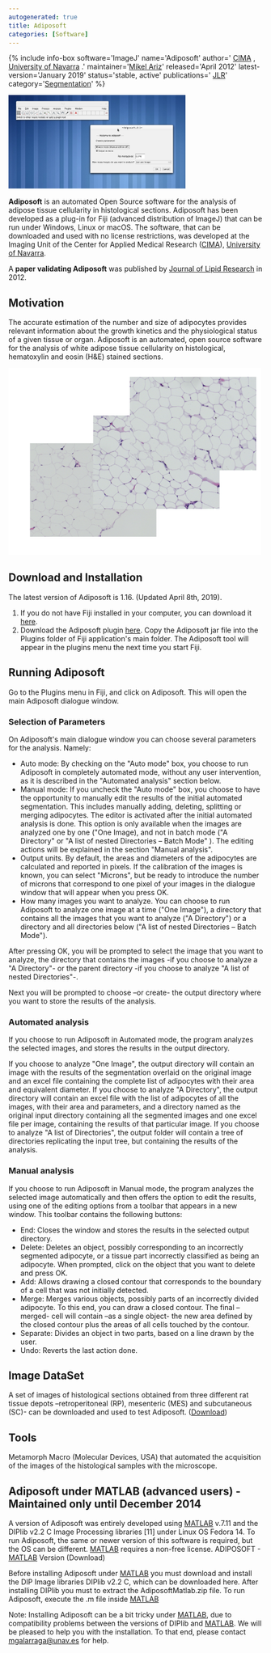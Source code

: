 ```yaml
---
autogenerated: true
title: Adiposoft
categories: [Software]
---
```


{% include info-box software='ImageJ' name='Adiposoft' author=' [CIMA](https://cima.unav.edu/) , [University of Navarra](http://www.unav.edu/) .' maintainer='[Mikel Ariz](mailto:mikelariz@unav.es)' released='April 2012' latest-version='January 2019' status='stable, active' publications=' [JLR](http://www.jlr.org/content/53/12/2791.short)' category='[Segmentation](/plugin-index#segmentation)' %}

<img src="/media/screenshot1.jpg" width="350"/>

**Adiposoft** is an automated Open Source software for the analysis of adipose tissue cellularity in histological sections. Adiposoft has been developed as a plug-in for Fiji (advanced distribution of ImageJ) that can be run under Windows, Linux or macOS. The software, that can be downloaded and used with no license restrictions, was developed at the Imaging Unit of the Center for Applied Medical Research ([CIMA](https://cima.unav.edu/)), [University of Navarra](http://www.unav.edu/).

A **paper validating Adiposoft** was published by [Journal of Lipid Research](http://www.jlr.org/content/53/12/2791.short) in 2012.

## Motivation

The accurate estimation of the number and size of adipocytes provides relevant information about the growth kinetics and the physiological status of a given tissue or organ. Adiposoft is an automated, open source software for the analysis of white adipose tissue cellularity on histological, hematoxylin and eosin (H&E) stained sections.

<img src="/media/software/datasetim.png" width="500"/>

## Download and Installation

The latest version of Adiposoft is 1.16. (Updated April 8th, 2019).

1.  If you do not have Fiji installed in your computer, you can download it [here](/software/fiji/downloads).
2.  Download the Adiposoft plugin [here](https://drive.google.com/file/d/1TjfoogPQK2NB4VRpZxVn-BgcziCqrS8S/view?usp=sharing). Copy the Adiposoft jar file into the Plugins folder of Fiji application's main folder. The Adiposoft tool will appear in the plugins menu the next time you start Fiji.

## Running Adiposoft

Go to the Plugins menu in Fiji, and click on Adiposoft. This will open the main Adiposoft dialogue window.

### Selection of Parameters

On Adiposoft's main dialogue window you can choose several parameters for the analysis. Namely:

-   Auto mode: By checking on the "Auto mode" box, you choose to run Adiposoft in completely automated mode, without any user intervention, as it is described in the "Automated analysis" section below.
-   Manual mode: If you uncheck the "Auto mode" box, you choose to have the opportunity to manually edit the results of the initial automated segmentation. This includes manually adding, deleting, splitting or merging adipocytes. The editor is activated after the initial automated analysis is done. This option is only available when the images are analyzed one by one ("One Image), and not in batch mode ("A Directory" or "A list of nested Directories – Batch Mode" ). The editing actions will be explained in the section "Manual analysis".
-   Output units. By default, the areas and diameters of the adipocytes are calculated and reported in pixels. If the calibration of the images is known, you can select "Microns", but be ready to introduce the number of microns that correspond to one pixel of your images in the dialogue window that will appear when you press OK.
-   How many images you want to analyze. You can choose to run Adiposoft to analyze one image at a time ("One Image"), a directory that contains all the images that you want to analyze ("A Directory") or a directory and all directories below ("A list of nested Directories – Batch Mode").

After pressing OK, you will be prompted to select the image that you want to analyze, the directory that contains the images -if you choose to analyze a "A Directory"- or the parent directory -if you choose to analyze "A list of nested Directories"-.

Next you will be prompted to choose –or create- the output directory where you want to store the results of the analysis.

### Automated analysis

If you choose to run Adiposoft in Automated mode, the program analyzes the selected images, and stores the results in the output directory.

If you choose to analyze "One Image", the output directory will contain an image with the results of the segmentation overlaid on the original image and an excel file containing the complete list of adipocytes with their area and equivalent diameter. If you choose to analyze "A Directory", the output directory will contain an excel file with the list of adipocytes of all the images, with their area and parameters, and a directory named as the original input directory containing all the segmented images and one excel file per image, containing the results of that particular image. If you choose to analyze "A list of Directories", the output folder will contain a tree of directories replicating the input tree, but containing the results of the analysis.

### Manual analysis

If you choose to run Adiposoft in Manual mode, the program analyzes the selected image automatically and then offers the option to edit the results, using one of the editing options from a toolbar that appears in a new window. This toolbar contains the following buttons:

-   End: Closes the window and stores the results in the selected output directory.
-   Delete: Deletes an object, possibly corresponding to an incorrectly segmented adipocyte, or a tissue part incorrectly classified as being an adipocyte. When prompted, click on the object that you want to delete and press OK.
-   Add: Allows drawing a closed contour that corresponds to the boundary of a cell that was not initially detected.
-   Merge: Merges various objects, possibly parts of an incorrectly divided adipocyte. To this end, you can draw a closed contour. The final –merged- cell will contain –as a single object- the new area defined by the closed contour plus the areas of all cells touched by the contour.
-   Separate: Divides an object in two parts, based on a line drawn by the user.
-   Undo: Reverts the last action done.

## Image DataSet

A set of images of histological sections obtained from three different rat tissue depots –retroperitoneal (RP), mesenteric (MES) and subcutaneous (SC)- can be downloaded and used to test Adiposoft. ([Download](https://www.dropbox.com/s/yueaf8iatdoxuul/Dataset.zip?dl=0))

## Tools

Metamorph Macro (Molecular Devices, USA) that automated the acquisition of the images of the histological samples with the microscope.

## Adiposoft under MATLAB (advanced users) - Maintained only until December 2014

A version of Adiposoft was entirely developed using [MATLAB](/scripting/matlab) v.7.11 and the DIPlib v2.2 C Image Processing libraries \[11\] under Linux OS Fedora 14. To run Adiposoft, the same or newer version of this software is required, but the OS can be different. [MATLAB](/scripting/matlab) requires a non-free license. ADIPOSOFT - [MATLAB](/scripting/matlab) Version (Download)

Before installing Adiposoft under [MATLAB](/scripting/matlab) you must download and install the DIP Image libraries DIPlib v2.2 C, which can be downloaded here. After installing DIPlib you must to extract the AdiposoftMatlab.zip file. To run Adiposoft, execute the .m file inside [MATLAB](/scripting/matlab)

Note: Installing Adiposoft can be a bit tricky under [MATLAB](/scripting/matlab), due to compatibility problems between the versions of DIPlib and [MATLAB](/scripting/matlab). We will be pleased to help you with the installation. To that end, please contact mgalarraga@unav.es for help.
